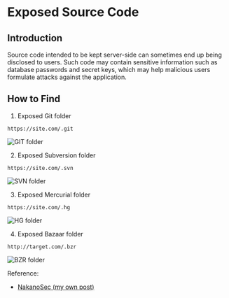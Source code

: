# Exposed Source Code

## **Introduction**
Source code intended to be kept server-side can sometimes end up being disclosed to users. Such code may contain sensitive information such as database passwords and secret keys, which may help malicious users formulate attacks against the application.

## **How to Find**
1. Exposed Git folder
```
https://site.com/.git
```
![GIT folder](https://1.bp.blogspot.com/-wTZOuULaqNw/XliI9jS0w3I/AAAAAAAAATA/VZxs7VL5PCY8FdnoKaEjS6AWpcjoJz4MgCLcBGAsYHQ/s1600/1.png)

2. Exposed Subversion folder
```
https://site.com/.svn
```
![SVN folder](https://1.bp.blogspot.com/-5bC_EhFShgk/XliJqiw8pJI/AAAAAAAAATI/2HhrX0Ea3MwQ60Ax2tzNprNvulggPrZAACLcBGAsYHQ/s1600/1.png)

3. Exposed Mercurial folder
```
https://site.com/.hg
```
![HG folder](https://1.bp.blogspot.com/-4FaqUeTlv4k/XliKHBOpgmI/AAAAAAAAATQ/sLdwhvSF-Jgn0WF5P-PouLp6uTeHUAOWACLcBGAsYHQ/s1600/1.png)

4. Exposed Bazaar folder
```
http://target.com/.bzr
```
![BZR folder](https://1.bp.blogspot.com/-67WO_kL_iB8/XliKl1jggAI/AAAAAAAAATc/mWBw7igq05EdKR3JZmbXYN4LqjpBOrESgCLcBGAsYHQ/s1600/1.png)

Reference:
- [NakanoSec (my own post)](https://www.nakanosec.com/2020/02/exposed-source-code-pada-website.html)